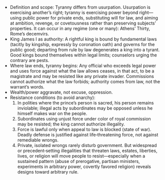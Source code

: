 - Definition and scope: Tyranny differs from usurpation. Usurpation is exercising another’s right; tyranny is exercising power beyond right—using public power for private ends, substituting will for law, and aiming at ambition, revenge, or covetousness rather than preserving subjects’ properties. It can occur in any regime (one or many): Athens’ Thirty, Rome’s decemvirs.
- King James I as authority: A rightful king is bound by fundamental laws (tacitly by kingship, expressly by coronation oath) and governs for the public good; departing from rule by law degenerates a king into a tyrant. Good kings bound themselves within legal limits; counselors urging the contrary are pests.
- Where law ends, tyranny begins: Any official who exceeds legal power and uses force against what the law allows ceases, in that act, to be a magistrate and may be resisted like any private invader. Commissions cannot authorize what the law forbids; authority comes from law, not the warrant’s words.
- Wealth/power aggravate, not excuse, oppression.
- Resistance conditions (to avoid anarchy):
  1) In polities where the prince’s person is sacred, his person remains inviolable; illegal acts by subordinates may be opposed unless he himself makes war on the people.
  2) Subordinates using unjust force under color of royal commission may be resisted; the king cannot authorize illegality.
  3) Force is lawful only when appeal to law is blocked (state of war). Deadly defense is justified against life‑threatening force, not against remediable wrongs.
  4) Private, isolated wrongs rarely disturb government. But widespread or precedent‑setting illegalities that threaten laws, estates, liberties, lives, or religion will move people to resist—especially when a sustained pattern (abuse of prerogative, partisan ministers, experiments in arbitrary power, covertly favored religion) reveals designs toward arbitrary rule.